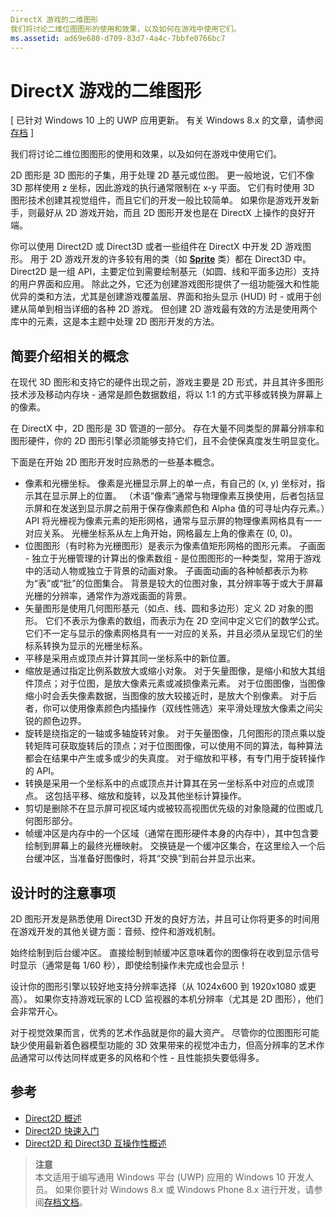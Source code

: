 ```yaml
---
DirectX 游戏的二维图形
我们将讨论二维位图图形的使用和效果，以及如何在游戏中使用它们。
ms.assetid: ad69e680-d709-83d7-4a4c-7bbfe0766bc7
---
```


# DirectX 游戏的二维图形


\[ 已针对 Windows 10 上的 UWP 应用更新。 有关 Windows 8.x 的文章，请参阅[存档](http://go.microsoft.com/fwlink/p/?linkid=619132) \]

我们将讨论二维位图图形的使用和效果，以及如何在游戏中使用它们。

2D 图形是 3D 图形的子集，用于处理 2D 基元或位图。 更一般地说，它们不像 3D 那样使用 z 坐标，因此游戏的执行通常限制在 x-y 平面。 它们有时使用 3D 图形技术创建其视觉组件，而且它们的开发一般比较简单。 如果你是游戏开发新手，则最好从 2D 游戏开始，而且 2D 图形开发也是在 DirectX 上操作的良好开端。

你可以使用 Direct2D 或 Direct3D 或者一些组件在 DirectX 中开发 2D 游戏图形。 用于 2D 游戏开发的许多较有用的类（如 [**Sprite**](https://msdn.microsoft.com/library/windows/desktop/bb205601) 类）都在 Direct3D 中。 Direct2D 是一组 API，主要定位到需要绘制基元（如圆、线和平面多边形）支持的用户界面和应用。 除此之外，它还为创建游戏图形提供了一组功能强大和性能优异的类和方法，尤其是创建游戏覆盖层、界面和抬头显示 (HUD) 时 - 或用于创建从简单到相当详细的各种 2D 游戏。 但创建 2D 游戏最有效的方法是使用两个库中的元素，这是本主题中处理 2D 图形开发的方法。

## 简要介绍相关的概念


在现代 3D 图形和支持它的硬件出现之前，游戏主要是 2D 形式，并且其许多图形技术涉及移动内存块 - 通常是颜色数据数组，将以 1:1 的方式平移或转换为屏幕上的像素。

在 DirectX 中，2D 图形是 3D 管道的一部分。 存在大量不同类型的屏幕分辨率和图形硬件，你的 2D 图形引擎必须能够支持它们，且不会使保真度发生明显变化。

下面是在开始 2D 图形开发时应熟悉的一些基本概念。

-   像素和光栅坐标。 像素是光栅显示屏上的单一点，有自己的 (x, y) 坐标对，指示其在显示屏上的位置。 （术语“像素”通常与物理像素互换使用，后者包括显示屏和在发送到显示屏之前用于保存像素颜色和 Alpha 值的可寻址内存元素。）API 将光栅视为像素元素的矩形网格，通常与显示屏的物理像素网格具有一一对应关系。 光栅坐标系从左上角开始，网格最左上角的像素在 (0, 0)。
-   位图图形（有时称为光栅图形）是表示为像素值矩形网格的图形元素。 子画面 - 独立于光栅管理的计算出的像素数组 - 是位图图形的一种类型，常用于游戏中的活动人物或独立于背景的动画对象。 子画面动画的各种帧都表示为称为“表”或“批”的位图集合。 背景是较大的位图对象，其分辨率等于或大于屏幕光栅的分辨率，通常作为游戏画面的背景。
-   矢量图形是使用几何图形基元（如点、线、圆和多边形）定义 2D 对象的图形。 它们不表示为像素的数组，而表示为在 2D 空间中定义它们的数学公式。 它们不一定与显示的像素网格具有一一对应的关系，并且必须从呈现它们的坐标系转换为显示的光栅坐标系。
-   平移是采用点或顶点并计算其同一坐标系中的新位置。
-   缩放是通过指定比例系数放大或缩小对象。 对于矢量图像，是缩小和放大其组件顶点；对于位图，是放大像素元素或减损像素元素。 对于位图图像，当图像缩小时会丢失像素数据，当图像的放大较接近时，是放大个别像素。 对于后者，你可以使用像素颜色内插操作（双线性筛选）来平滑处理放大像素之间尖锐的颜色边界。
-   旋转是绕指定的一轴或多轴旋转对象。 对于矢量图像，几何图形的顶点乘以旋转矩阵可获取旋转后的顶点；对于位图图像，可以使用不同的算法，每种算法都会在结果中产生或多或少的失真度。 对于缩放和平移，有专门用于旋转操作的 API。
-   转换是采用一个坐标系中的点或顶点并计算其在另一坐标系中对应的点或顶点。 这包括平移、缩放和旋转，以及其他坐标计算操作。
-   剪切是删除不在显示屏可视区域内或被较高视图优先级的对象隐藏的位图或几何图形部分。
-   帧缓冲区是内存中的一个区域（通常在图形硬件本身的内存中），其中包含要绘制到屏幕上的最终光栅映射。 交换链是一个缓冲区集合，在这里绘入一个后台缓冲区，当准备好图像时，将其“交换”到前台并显示出来。

## 设计时的注意事项


2D 图形开发是熟悉使用 Direct3D 开发的良好方法，并且可让你将更多的时间用在游戏开发的其他关键方面：音频、控件和游戏机制。

始终绘制到后台缓冲区。 直接绘制到帧缓冲区意味着你的图像将在收到显示信号时显示（通常是每 1/60 秒），即使绘制操作未完成也会显示！

设计你的图形引擎以较好地支持分辨率选择（从 1024x600 到 1920x1080 或更高）。 如果你支持游戏玩家的 LCD 监视器的本机分辨率（尤其是 2D 图形），他们会非常开心。

对于视觉效果而言，优秀的艺术作品就是你的最大资产。 尽管你的位图图形可能缺少使用最新着色器模型功能的 3D 效果带来的视觉冲击力，但高分辨率的艺术作品通常可以传达同样或更多的风格和个性 - 且性能损失要低得多。

## 参考


-   [Direct2D 概述](https://msdn.microsoft.com/library/windows/desktop/dd370987)
-   [Direct2D 快速入门](https://msdn.microsoft.com/library/windows/desktop/dd535473)
-   [Direct2D 和 Direct3D 互操作性概述](https://msdn.microsoft.com/library/windows/desktop/dd370966)

> **注意**  
本文适用于编写通用 Windows 平台 (UWP) 应用的 Windows 10 开发人员。 如果你要针对 Windows 8.x 或 Windows Phone 8.x 进行开发，请参阅[存档文档](http://go.microsoft.com/fwlink/p/?linkid=619132)。

 

 

 






<!--HONumber=Mar16_HO1-->



